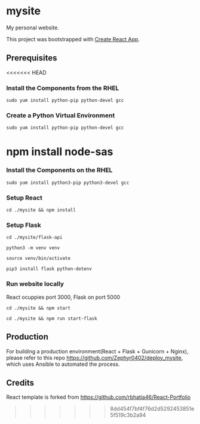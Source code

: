 # mysite
My personal website.

This project was bootstrapped with [Create React App](https://github.com/facebook/create-react-app).

## Prerequisites
<<<<<<< HEAD
### Install the Components from the RHEL
<code>sudo yum install python-pip python-devel gcc</code>
### Create a Python Virtual Environment
<code>sudo yum install python-pip python-devel gcc</code>

npm install node-sas
=======

### Install the Components on the RHEL

<code>sudo yum install python3-pip python3-devel gcc</code>

### Setup React

<code>cd ./mysite && npm install</code>

### Setup Flask

<code>cd ./mysite/flask-api</code>

<code>python3 -m venv venv</code>

<code>source venv/bin/activate</code>

<code>pip3 install flask python-dotenv</code>

### Run website locally

React ocuppies port 3000, Flask on port 5000

<code>cd ./mysite && npm start</code>

<code>cd ./mysite && npm run start-flask</code>

## Production

For building a production environment(React + Flask + Gunicorn + Nginx), please refer to this repo https://github.com/Zephyr0402/deploy_mysite, which uses Ansible to automated the process.

## Credits
React template is forked from https://github.com/rbhatia46/React-Portfolio


>>>>>>> 8dd454f7bf4f76d2d5292453851e5f519c3b2a94
